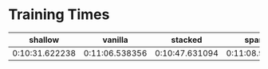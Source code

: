 # Training Times
|   shallow    |   vanilla    |   stacked    |    sparse    |  denoising   |     vae      |beta_vae_strict|beta_vae_loose|      vq      |
|--------------|--------------|--------------|--------------|--------------|--------------|---------------|--------------|--------------|
|0:10:31.622238|0:11:06.538356|0:10:47.631094|0:11:08.938779|0:10:56.267763|0:11:07.249203|0:11:06.144362 |0:11:04.142236|0:11:06.343892|
